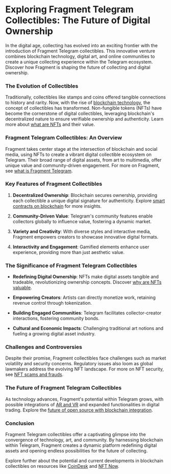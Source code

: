 # Exploring Fragment Telegram Collectibles: The Future of Digital Ownership

In the digital age, collecting has evolved into an exciting frontier with the introduction of Fragment Telegram collectibles. This innovative venture combines blockchain technology, digital art, and online communities to create a unique collecting experience within the Telegram ecosystem. Discover how Fragment is shaping the future of collecting and digital ownership.

### The Evolution of Collectibles

Traditionally, collectibles like stamps and coins offered tangible connections to history and rarity. Now, with the rise of [blockchain technology](https://en.wikipedia.org/wiki/Blockchain), the concept of collectibles has transformed. Non-fungible tokens (NFTs) have become the cornerstone of digital collectibles, leveraging blockchain's decentralized nature to ensure verifiable ownership and authenticity. Learn more about [what are NFTs](https://www.license-token.com/wiki/what-are-nf-ts) and their value.

### Fragment Telegram Collectibles: An Overview

Fragment takes center stage at the intersection of blockchain and social media, using NFTs to create a vibrant digital collectible ecosystem on Telegram. Their broad range of digital assets, from art to multimedia, offer unique value and community-driven engagement. For more on Fragment, see [what is Fragment Telegram](https://www.license-token.com/wiki/what-is-fragment-telegram).

### Key Features of Fragment Collectibles

1. **Decentralized Ownership**: Blockchain secures ownership, providing each collectible a unique digital signature for authenticity. Explore [smart contracts on blockchain](https://www.license-token.com/wiki/smart-contracts-on-blockchain) for more insights.

2. **Community-Driven Value**: Telegram's community features enable collectors globally to influence value, fostering a dynamic market.

3. **Variety and Creativity**: With diverse styles and interactive media, Fragment empowers creators to showcase innovative digital formats.

4. **Interactivity and Engagement**: Gamified elements enhance user experience, providing more than just aesthetic value.

### The Significance of Fragment Telegram Collectibles

- **Redefining Digital Ownership**: NFTs make digital assets tangible and tradeable, revolutionizing ownership concepts. Discover [why are NFTs valuable](https://www.license-token.com/wiki/why-are-nf-ts-valuable).
  
- **Empowering Creators**: Artists can directly monetize work, retaining revenue control through tokenization.

- **Building Engaged Communities**: Telegram facilitates collector-creator interactions, fostering community bonds.

- **Cultural and Economic Impacts**: Challenging traditional art notions and fueling a growing digital asset industry.

### Challenges and Controversies

Despite their promise, Fragment collectibles face challenges such as market volatility and security concerns. Regulatory issues also loom as global lawmakers address the evolving NFT landscape. For more on NFT security, see [NFT scams and frauds](https://www.license-token.com/wiki/nft-scams-and-frauds).

### The Future of Fragment Telegram Collectibles

As technology advances, Fragment's potential within Telegram grows, with possible integrations of [AR and VR](https://en.wikipedia.org/wiki/Virtual_reality) and expanded functionalities in digital trading. Explore the [future of open source with blockchain integration](https://www.license-token.com/wiki/the-future-of-open-source-with-blockchain-integration).

### Conclusion

Fragment Telegram collectibles offer a captivating glimpse into the convergence of technology, art, and community. By harnessing blockchain within Telegram, Fragment creates a dynamic platform redefining digital assets and opening endless possibilities for the future of collecting.

Explore further about the potential and current developments in blockchain collectibles on resources like [CoinDesk](https://www.coindesk.com/) and [NFT Now](https://nftnow.com/).